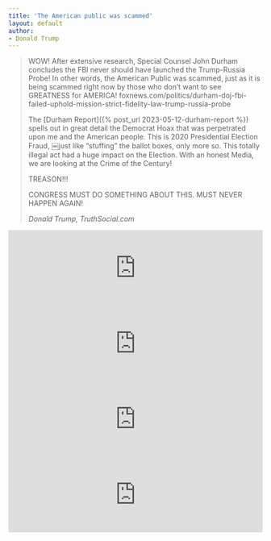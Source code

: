 ```yaml
---
title: 'The American public was scammed'
layout: default
author:
- Donald Trump
---
```


> WOW! After extensive research, Special Counsel John Durham concludes the FBI never should have launched the Trump-Russia Probe! In other words, the American Public was scammed, just as it is being scammed right now by those who don’t want to see GREATNESS for AMERICA! foxnews.com/politics/durham-doj-fbi-failed-uphold-mission-strict-fidelity-law-trump-russia-probe
>
> The [Durham Report]({% post_url 2023-05-12-durham-report %}) spells out in great detail the Democrat Hoax that was perpetrated upon me and the American people. This is 2020 Presidential Election Fraud, ￼just like “stuffing” the ballot boxes, only more so. This totally illegal act had a huge impact on the Election. With an honest Media, we are looking at the Crime of the Century!
>
> TREASON!!!
>
> CONGRESS MUST DO SOMETHING ABOUT THIS. MUST NEVER HAPPEN AGAIN!
>
> <cite>Donald Trump, TruthSocial.com</cite>

<iframe src="https://truthsocial.com/@realDonaldTrump/110374542486721971/embed" class="truthsocial-embed" style="max-width: 100%; border: 0" width="600" allowfullscreen="allowfullscreen"></iframe>
<br>
<iframe src="https://truthsocial.com/@realDonaldTrump/110375084258316262/embed" class="truthsocial-embed" style="max-width: 100%; border: 0" width="600" allowfullscreen="allowfullscreen"></iframe>
<br>
<iframe src="https://truthsocial.com/@realDonaldTrump/110375099350647540/embed" class="truthsocial-embed" style="max-width: 100%; border: 0" width="600" allowfullscreen="allowfullscreen"></iframe>
<br>
<iframe src="https://truthsocial.com/@realDonaldTrump/110375134153698173/embed" class="truthsocial-embed" style="max-width: 100%; border: 0" width="600" allowfullscreen="allowfullscreen"></iframe><script src="https://truthsocial.com/embed.js" async="async"></script>
